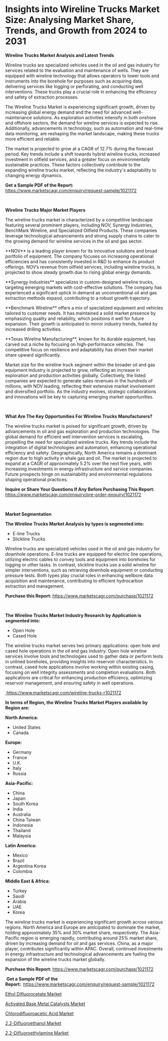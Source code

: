 <p><h1>Insights into Wireline Trucks Market Size: Analysing Market Share, Trends, and Growth from 2024 to 2031</h1></p><p><strong>Wireline Trucks Market Analysis and Latest Trends</strong></p>
<p><p>Wireline trucks are specialized vehicles used in the oil and gas industry for services related to the evaluation and maintenance of wells. They are equipped with wireline technology that allows operators to lower tools and instruments into the borehole for purposes such as acquiring data, delivering services like logging or perforating, and conducting well interventions. These trucks play a crucial role in enhancing the efficiency and safety of extraction processes.</p><p>The Wireline Trucks Market is experiencing significant growth, driven by increasing global energy demand and the need for advanced well-maintenance solutions. As exploration activities intensify in both onshore and offshore sectors, the demand for wireline services is expected to rise. Additionally, advancements in technology, such as automation and real-time data monitoring, are reshaping the market landscape, making these trucks more efficient and reliable.</p><p>The market is projected to grow at a CAGR of 12.7% during the forecast period. Key trends include a shift towards hybrid wireline trucks, increased investment in oilfield services, and a greater focus on environmentally sustainable practices. These factors collectively contribute to the expanding wireline trucks market, reflecting the industry's adaptability to changing energy dynamics.</p></p>
<p><strong>Get a Sample PDF of the Report:&nbsp;</strong> <a href="https://www.marketscagr.com/enquiry/request-sample/1021172?utm_campaign=1126&utm_medium=2&utm_source=Github&utm_content=ia&utm_term=02112024&utm_id=wireline-trucks">https://www.marketscagr.com/enquiry/request-sample/1021172</a></p>
<p>&nbsp;</p>
<p><strong>Wireline Trucks Major Market Players</strong></p>
<p><p>The wireline trucks market is characterized by a competitive landscape featuring several prominent players, including NOV, Synergy Industries, BenchMark Wireline, and Specialized Oilfield Products. These companies leverage technological advancements and strong supply chains to cater to the growing demand for wireline services in the oil and gas sector. </p><p>**NOV** is a leading player known for its innovative solutions and broad portfolio of equipment. The company focuses on increasing operational efficiencies and has consistently invested in R&D to enhance its product offerings. NOV’s revenue from oilfield services, including wireline trucks, is projected to show steady growth due to rising global energy demands.</p><p>**Synergy Industries** specializes in custom-designed wireline trucks, targeting emerging markets with cost-effective solutions. The company has experienced a significant uptick in demand as unconventional oil and gas extraction methods expand, contributing to a robust growth trajectory.</p><p>**Benchmark Wireline** offers a mix of specialized equipment and vehicles tailored to customer needs. It has maintained a solid market presence by emphasizing quality and reliability, which positions it well for future expansion. Their growth is anticipated to mirror industry trends, fueled by increased drilling activities.</p><p>**Texas Wireline Manufacturing**, known for its durable equipment, has carved out a niche by focusing on high-performance vehicles. The competitive focus on resilience and adaptability has driven their market share upward significantly.</p><p>Market size for the wireline truck segment within the broader oil and gas equipment industry is projected to grow, reflecting an increase in exploration and production activities globally. Collectively, the listed companies are expected to generate sales revenues in the hundreds of millions, with NOV leading, reflecting their extensive market involvement and diversified portfolio. As the industry evolves, strategic collaborations and innovations will be key to capturing emerging market opportunities.</p></p>
<p>&nbsp;</p>
<p><strong>What Are The Key Opportunities For Wireline Trucks Manufacturers?</strong></p>
<p><p>The wireline trucks market is poised for significant growth, driven by advancements in oil and gas exploration and production technologies. The global demand for efficient well intervention services is escalating, propelling the need for specialized wireline trucks. Key trends include the integration of digital technologies and automation, enhancing operational efficiency and safety. Geographically, North America remains a dominant region due to high activity in shale gas and oil. The market is projected to expand at a CAGR of approximately 5.2% over the next five years, with increasing investments in energy infrastructure and service companies. Future prospects hinge on sustainability and environmental regulations shaping operational practices.</p></p>
<p><strong>Inquire or Share Your Questions If Any Before Purchasing This Report:</strong> <a href="https://www.marketscagr.com/enquiry/pre-order-enquiry/1021172?utm_campaign=1126&utm_medium=2&utm_source=Github&utm_content=ia&utm_term=02112024&utm_id=wireline-trucks">https://www.marketscagr.com/enquiry/pre-order-enquiry/1021172</a></p>
<p>&nbsp;</p>
<p><strong>Market Segmentation</strong></p>
<p><strong>The Wireline Trucks Market Analysis by types is segmented into:</strong></p>
<p><ul><li>E-line Trucks</li><li>Slickline Trucks</li></ul></p>
<p><p>Wireline trucks are specialized vehicles used in the oil and gas industry for downhole operations. E-line trucks are equipped for electric line operations, utilizing electric cables to convey tools and equipment into boreholes for logging or other tasks. In contrast, slickline trucks use a solid wireline for simpler interventions, such as retrieving downhole equipment or conducting pressure tests. Both types play crucial roles in enhancing wellbore data acquisition and maintenance, contributing to efficient hydrocarbon extraction and management.</p></p>
<p><strong>Purchase this Report:&nbsp;</strong><a href="https://www.marketscagr.com/purchase/1021172?utm_campaign=1126&utm_medium=2&utm_source=Github&utm_content=ia&utm_term=02112024&utm_id=wireline-trucks">https://www.marketscagr.com/purchase/1021172</a></p>
<p>&nbsp;</p>
<p><strong>The Wireline Trucks Market Industry Research by Application is segmented into:</strong></p>
<p><ul><li>Open Hole</li><li>Cased Hole</li></ul></p>
<p><p>The wireline trucks market serves two primary applications: open hole and cased hole operations in the oil and gas industry. Open hole wireline services involve tools and technologies used to gather data or perform tests in unlined boreholes, providing insights into reservoir characteristics. In contrast, cased hole applications involve working within existing casing, focusing on well integrity assessments and completion evaluations. Both applications are critical for enhancing production efficiency, optimizing reservoir management, and ensuring safety in well operations.</p></p>
<p><a href="https://www.marketscagr.com/wireline-trucks-r1021172?utm_campaign=1126&utm_medium=2&utm_source=Github&utm_content=ia&utm_term=02112024&utm_id=wireline-trucks">&nbsp;https://www.marketscagr.com/wireline-trucks-r1021172</a></p>
<p><strong>In terms of Region, the Wireline Trucks Market Players available by Region are:</strong></p>
<p>
    <p> <strong> North America: </strong>
        <ul>
            <li>United States</li>
            <li>Canada</li>
        </ul>
        </p> 
    <p> <strong> Europe: </strong>
        <ul>
            <li>Germany</li>
            <li>France</li>
            <li>U.K.</li>
            <li>Italy</li>
            <li>Russia</li>
        </ul>
        </p> 
    <p> <strong> Asia-Pacific: </strong>
        <ul>
            <li>China</li>
            <li>Japan</li>
            <li>South Korea</li>
            <li>India</li>
            <li>Australia</li>
            <li>China Taiwan</li>
            <li>Indonesia</li>
            <li>Thailand</li>
            <li>Malaysia</li>
        </ul>
        </p> 
    <p> <strong> Latin America: </strong>
        <ul>
            <li>Mexico</li>
            <li>Brazil</li>
            <li>Argentina Korea</li>
            <li>Colombia</li>
        </ul>
        </p> 
    <p> <strong> Middle East & Africa: </strong>
        <ul>
            <li>Turkey</li>
            <li>Saudi</li>
            <li>Arabia</li>
            <li>UAE</li>
            <li>Korea</li>
        </ul>
    </p>
    </p>
<p><p>The wireline trucks market is experiencing significant growth across various regions. North America and Europe are anticipated to dominate the market, holding approximately 35% and 30% market share, respectively. The Asia-Pacific region is emerging rapidly, contributing around 25% market share, driven by increasing demand for oil and gas services. China, as a major player, contributes significantly within APAC. Overall, continued investments in energy infrastructure and technological advancements are fueling the expansion of the wireline trucks market globally.</p></p>
<p><strong>Purchase this Report: </strong><a href="https://www.marketscagr.com/purchase/1021172?utm_campaign=1126&utm_medium=2&utm_source=Github&utm_content=ia&utm_term=02112024&utm_id=wireline-trucks">https://www.marketscagr.com/purchase/1021172</a></p>
<p>&nbsp;<strong>Get a Sample PDF of the Report:&nbsp;&nbsp;</strong><a href="https://www.marketscagr.com/enquiry/request-sample/1021172?utm_campaign=1126&utm_medium=2&utm_source=Github&utm_content=ia&utm_term=02112024&utm_id=wireline-trucks">https://www.marketscagr.com/enquiry/request-sample/1021172</a></p>
<p><strong></strong></p>
<p><p><a href="https://www.linkedin.com/pulse/ethyl-difluorocetate-market-size-type-99-purity995-mfflc?utm_campaign=1126&utm_medium=2&utm_source=Github&utm_content=ia&utm_term=02112024&utm_id=wireline-trucks">Ethyl Difluorocetate Market</a></p><p><a href="https://www.linkedin.com/pulse/activated-base-metal-catalysts-market-research-report-forecast-k992c?utm_campaign=1126&utm_medium=2&utm_source=Github&utm_content=ia&utm_term=02112024&utm_id=wireline-trucks">Activated Base Metal Catalysts Market</a></p><p><a href="https://www.linkedin.com/pulse/chlorodifluoroacetic-acid-market-pulse-41-expansion-blueprint-2024-2031-z0dzc?utm_campaign=1126&utm_medium=2&utm_source=Github&utm_content=ia&utm_term=02112024&utm_id=wireline-trucks">Chlorodifluoroacetic Acid Market</a></p><p><a href="https://www.linkedin.com/pulse/strategic-market-insights-navigating-global-22-difluoroethanol-sycqc?utm_campaign=1126&utm_medium=2&utm_source=Github&utm_content=ia&utm_term=02112024&utm_id=wireline-trucks">2,2-Difluoroethanol Market</a></p><p><a href="https://www.linkedin.com/pulse/22-difluoroethylamine-market-drivers-challenges-forecast-2024-2031-clhtf?utm_campaign=1126&utm_medium=2&utm_source=Github&utm_content=ia&utm_term=02112024&utm_id=wireline-trucks">2,2-Difluoroethylamine Market</a></p></p>